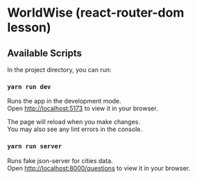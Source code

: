 # WorldWise (react-router-dom lesson)


## Available Scripts

In the project directory, you can run:

### `yarn run dev`

Runs the app in the development mode.\
Open [http://localhost:5173](http://localhost:5173) to view it in your browser.

The page will reload when you make changes.\
You may also see any lint errors in the console.

### `yarn run server`

Runs fake json-server for cities data.\
Open [http://localhost:8000/questions](http://localhost:8000/cities) to view it in your browser.